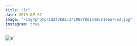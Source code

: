```yaml
---
title: ")("
date: 2019-07-07
image: "/img/photo/1d2f08d23241089f8d1a4d591eea77e3.jpg"
instagram: true
---
```


![)(](/img/photo/1d2f08d23241089f8d1a4d591eea77e3.jpg)
